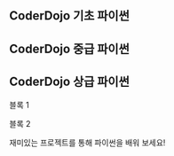 ## CoderDojo 기초 파이썬

## CoderDojo 중급 파이썬

## CoderDojo 상급 파이썬

블록 1

블록 2

재미있는 프로젝트를 통해 파이썬을 배워 보세요!